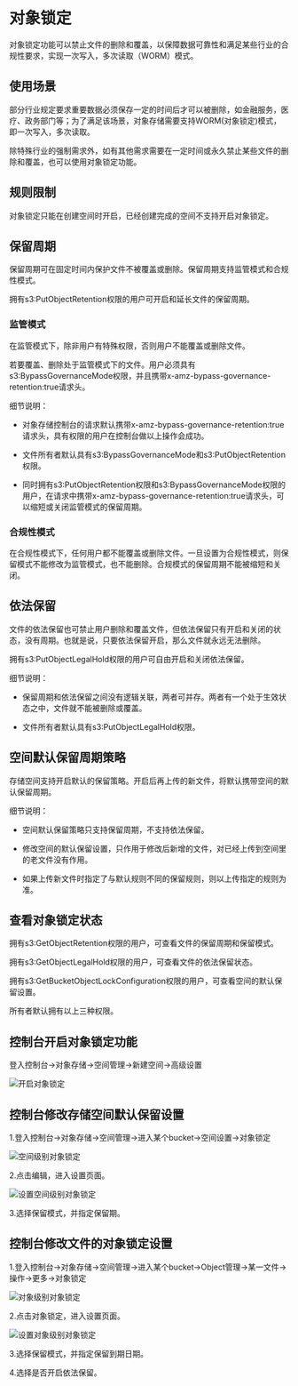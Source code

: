 # 对象锁定

对象锁定功能可以禁止文件的删除和覆盖，以保障数据可靠性和满足某些行业的合规性要求，实现一次写入，多次读取（WORM）模式。

## 使用场景

部分行业规定要求重要数据必须保存一定的时间后才可以被删除，如金融服务，医疗、政务部门等；为了满足该场景，对象存储需要支持WORM(对象锁定)模式，即一次写入，多次读取。

除特殊行业的强制需求外，如有其他需求需要在一定时间或永久禁止某些文件的删除和覆盖，也可以使用对象锁定功能。

## 规则限制

对象锁定只能在创建空间时开启，已经创建完成的空间不支持开启对象锁定。

## 保留周期

保留周期可在固定时间内保护文件不被覆盖或删除。保留周期支持监管模式和合规性模式。

拥有s3:PutObjectRetention权限的用户可开启和延长文件的保留周期。

### 监管模式

在监管模式下，除非用户有特殊权限，否则用户不能覆盖或删除文件。

若要覆盖、删除处于监管模式下的文件。用户必须具有s3:BypassGovernanceMode权限，并且携带x-amz-bypass-governance-retention:true请求头。

细节说明：

* 对象存储控制台的请求默认携带x-amz-bypass-governance-retention:true请求头，具有权限的用户在控制台做以上操作会成功。

* 文件所有者默认具有s3:BypassGovernanceMode和s3:PutObjectRetention权限。

* 同时拥有s3:PutObjectRetention权限和s3:BypassGovernanceMode权限的用户，在请求中携带x-amz-bypass-governance-retention:true请求头，可以缩短或关闭监管模式的保留周期。

### 合规性模式

在合规性模式下，任何用户都不能覆盖或删除文件。一旦设置为合规性模式，则保留模式不能修改为监管模式，也不能删除。合规模式的保留周期不能被缩短和关闭。

## 依法保留

文件的依法保留也可禁止用户删除和覆盖文件，但依法保留只有开启和关闭的状态，没有周期。也就是说，只要依法保留开启，那么文件就永远无法删除。

拥有s3:PutObjectLegalHold权限的用户可自由开启和关闭依法保留。

细节说明：

* 保留周期和依法保留之间没有逻辑关联，两者可并存。两者有一个处于生效状态之中，文件就不能被删除或覆盖。

* 文件所有者默认具有s3:PutObjectLegalHold权限。

## 空间默认保留周期策略

存储空间支持开启默认的保留策略。开启后再上传的新文件，将默认携带空间的默认保留周期。

细节说明：

* 空间默认保留策略只支持保留周期，不支持依法保留。

* 修改空间的默认保留设置，只作用于修改后新增的文件，对已经上传到空间里的老文件没有作用。

* 如果上传新文件时指定了与默认规则不同的保留规则，则以上传指定的规则为准。

## 查看对象锁定状态

拥有s3:GetObjectRetention权限的用户，可查看文件的保留周期和保留模式。

拥有s3:GetObjectLegalHold权限的用户，可查看文件的依法保留状态。

拥有s3:GetBucketObjectLockConfiguration权限的用户，可查看空间的默认保留设置。

所有者默认拥有以上三种权限。

## 控制台开启对象锁定功能

登入控制台->对象存储->空间管理->新建空间->高级设置

![开启对象锁定](https://github.com/jdcloudcom/cn/blob/edit/image/Object-Storage-Service/OSS-170.png)

## 控制台修改存储空间默认保留设置

1.登入控制台->对象存储->空间管理->进入某个bucket->空间设置->对象锁定

![空间级别对象锁定](https://github.com/jdcloudcom/cn/blob/edit/image/Object-Storage-Service/OSS-171.png)

2.点击编辑，进入设置页面。

![设置空间级别对象锁定](https://github.com/jdcloudcom/cn/blob/edit/image/Object-Storage-Service/OSS-172.png)

3.选择保留模式，并指定保留期。

## 控制台修改文件的对象锁定设置

1.登入控制台->对象存储->空间管理->进入某个bucket->Object管理->某一文件->操作->更多->对象锁定

![对象级别对象锁定](https://github.com/jdcloudcom/cn/blob/edit/image/Object-Storage-Service/OSS-173.png)

2.点击对象锁定，进入设置页面。

![设置对象级别对象锁定](https://github.com/jdcloudcom/cn/blob/edit/image/Object-Storage-Service/OSS-174.png)

3.选择保留模式，并指定保留到期日期。

4.选择是否开启依法保留。
